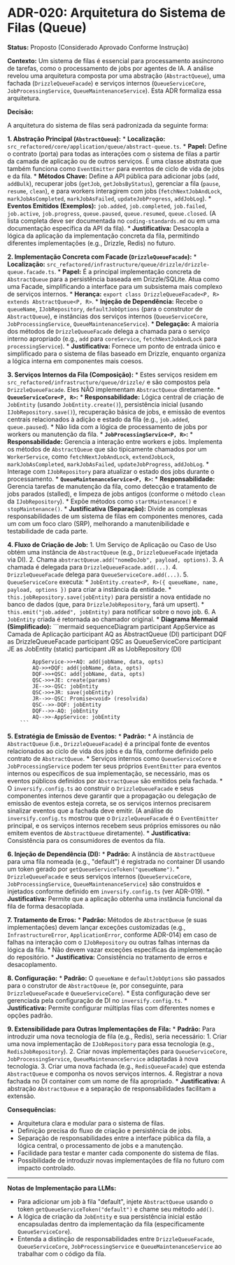 # ADR-020: Arquitetura do Sistema de Filas (Queue)

**Status:** Proposto (Considerado Aprovado Conforme Instrução)

**Contexto:**
Um sistema de filas é essencial para processamento assíncrono de tarefas, como o processamento de jobs por agentes de IA. A análise revelou uma arquitetura composta por uma abstração (`AbstractQueue`), uma fachada (`DrizzleQueueFacade`) e serviços internos (`QueueServiceCore`, `JobProcessingService`, `QueueMaintenanceService`). Esta ADR formaliza essa arquitetura.

**Decisão:**

A arquitetura do sistema de filas será padronizada da seguinte forma:

**1. Abstração Principal (`AbstractQueue`):**
    *   **Localização:** `src_refactored/core/application/queue/abstract-queue.ts`.
    *   **Papel:** Define o contrato (porta) para todas as interações com o sistema de filas a partir da camada de aplicação ou de outros serviços. É uma classe abstrata que também funciona como `EventEmitter` para eventos de ciclo de vida de jobs e da fila.
    *   **Métodos Chave:** Define a API pública para adicionar jobs (`add`, `addBulk`), recuperar jobs (`getJob`, `getJobsByStatus`), gerenciar a fila (`pause`, `resume`, `clean`), e para workers interagirem com jobs (`fetchNextJobAndLock`, `markJobAsCompleted`, `markJobAsFailed`, `updateJobProgress`, `addJobLog`).
    *   **Eventos Emitidos (Exemplos):** `job.added`, `job.completed`, `job.failed`, `job.active`, `job.progress`, `queue.paused`, `queue.resumed`, `queue.closed`. (A lista completa deve ser documentada no `coding-standards.md` ou em uma documentação específica da API da fila).
    *   **Justificativa:** Desacopla a lógica da aplicação da implementação concreta da fila, permitindo diferentes implementações (e.g., Drizzle, Redis) no futuro.

**2. Implementação Concreta com Facade (`DrizzleQueueFacade`):**
    *   **Localização:** `src_refactored/infrastructure/queue/drizzle/drizzle-queue.facade.ts`.
    *   **Papel:** É a principal implementação concreta de `AbstractQueue` para a persistência baseada em Drizzle/SQLite. Atua como uma Facade, simplificando a interface para um subsistema mais complexo de serviços internos.
    *   **Herança:** `export class DrizzleQueueFacade<P, R> extends AbstractQueue<P, R>`.
    *   **Injeção de Dependência:** Recebe o `queueName`, `IJobRepository`, `defaultJobOptions` (para o construtor de `AbstractQueue`), e instâncias dos serviços internos (`QueueServiceCore`, `JobProcessingService`, `QueueMaintenanceService`).
    *   **Delegação:** A maioria dos métodos de `DrizzleQueueFacade` delega a chamada para o serviço interno apropriado (e.g., `add` para `coreService`, `fetchNextJobAndLock` para `processingService`).
    *   **Justificativa:** Fornece um ponto de entrada único e simplificado para o sistema de filas baseado em Drizzle, enquanto organiza a lógica interna em componentes mais coesos.

**3. Serviços Internos da Fila (Composição):**
    *   Estes serviços residem em `src_refactored/infrastructure/queue/drizzle/` e são compostos pela `DrizzleQueueFacade`. Eles NÃO implementam `AbstractQueue` diretamente.
    *   **`QueueServiceCore<P, R>`:**
        *   **Responsabilidade:** Lógica central de criação de `JobEntity` (usando `JobEntity.create()`), persistência inicial (usando `IJobRepository.save()`), recuperação básica de jobs, e emissão de eventos centrais relacionados à adição e estado da fila (e.g., `job.added`, `queue.paused`).
        *   Não lida com a lógica de processamento de jobs por workers ou manutenção da fila.
    *   **`JobProcessingService<P, R>`:**
        *   **Responsabilidade:** Gerencia a interação entre workers e jobs. Implementa os métodos de `AbstractQueue` que são tipicamente chamados por um `WorkerService`, como `fetchNextJobAndLock`, `extendJobLock`, `markJobAsCompleted`, `markJobAsFailed`, `updateJobProgress`, `addJobLog`.
        *   Interage com `IJobRepository` para atualizar o estado dos jobs durante o processamento.
    *   **`QueueMaintenanceService<P, R>`:**
        *   **Responsabilidade:** Gerencia tarefas de manutenção da fila, como detecção e tratamento de jobs parados (stalled), e limpeza de jobs antigos (conforme o método `clean` da `IJobRepository`).
        *   Expõe métodos como `startMaintenance()` e `stopMaintenance()`.
    *   **Justificativa (Separação):** Divide as complexas responsabilidades de um sistema de filas em componentes menores, cada um com um foco claro (SRP), melhorando a manutenibilidade e testabilidade de cada parte.

**4. Fluxo de Criação de Job:**
    1.  Um Serviço de Aplicação ou Caso de Uso obtém uma instância de `AbstractQueue` (e.g., `DrizzleQueueFacade` injetada via DI).
    2.  Chama `abstractQueue.add("nomeDoJob", payload, options)`.
    3.  A chamada é delegada para `DrizzleQueueFacade.add(...)`.
    4.  `DrizzleQueueFacade` delega para `QueueServiceCore.add(...)`.
    5.  `QueueServiceCore` executa:
        *   `JobEntity.create<P, R>({ queueName, name, payload, options })` para criar a instância da entidade.
        *   `this.jobRepository.save(jobEntity)` para persistir a nova entidade no banco de dados (que, para `DrizzleJobRepository`, fará um upsert).
        *   `this.emit("job.added", jobEntity)` para notificar sobre o novo job.
    6.  A `JobEntity` criada é retornada ao chamador original.
    *   **Diagrama Mermaid (Simplificado):**
        ```mermaid
        sequenceDiagram
            participant AppService as Camada de Aplicação
            participant AQ as AbstractQueue (DI)
            participant DQF as DrizzleQueueFacade
            participant QSC as QueueServiceCore
            participant JE as JobEntity (static)
            participant JR as IJobRepository (DI)

            AppService->>+AQ: add(jobName, data, opts)
            AQ->>+DQF: add(jobName, data, opts)
            DQF->>+QSC: add(jobName, data, opts)
            QSC->>+JE: create(params)
            JE-->>-QSC: jobEntity
            QSC->>+JR: save(jobEntity)
            JR-->>-QSC: Promise<void> (resolvida)
            QSC-->>-DQF: jobEntity
            DQF-->>-AQ: jobEntity
            AQ-->>-AppService: jobEntity
        ```

**5. Estratégia de Emissão de Eventos:**
    *   **Padrão:**
        *   A instância de `AbstractQueue` (i.e., `DrizzleQueueFacade`) é a principal fonte de eventos relacionados ao ciclo de vida dos jobs e da fila, conforme definido pelo contrato de `AbstractQueue`.
        *   Serviços internos como `QueueServiceCore` e `JobProcessingService` podem ter seus próprios `EventEmitter` para eventos internos ou específicos de sua implementação, se necessário, mas os eventos públicos definidos por `AbstractQueue` são emitidos pela fachada.
        *   O `inversify.config.ts` ao construir o `DrizzleQueueFacade` e seus componentes internos deve garantir que a propagação ou delegação de emissão de eventos esteja correta, se os serviços internos precisarem sinalizar eventos que a fachada deve emitir. (A análise do `inversify.config.ts` mostrou que o `DrizzleQueueFacade` é o `EventEmitter` principal, e os serviços internos recebem seus próprios emissores ou não emitem eventos de `AbstractQueue` diretamente).
    *   **Justificativa:** Consistência para os consumidores de eventos da fila.

**6. Injeção de Dependência (DI):**
    *   **Padrão:** A instância de `AbstractQueue` para uma fila nomeada (e.g., "default") é registrada no container DI usando um token gerado por `getQueueServiceToken("queueName")`.
    *   `DrizzleQueueFacade` e seus serviços internos (`QueueServiceCore`, `JobProcessingService`, `QueueMaintenanceService`) são construídos e injetados conforme definido em `inversify.config.ts` (ver ADR-019).
    *   **Justificativa:** Permite que a aplicação obtenha uma instância funcional da fila de forma desacoplada.

**7. Tratamento de Erros:**
    *   **Padrão:** Métodos de `AbstractQueue` (e suas implementações) devem lançar exceções customizadas (e.g., `InfrastructureError`, `ApplicationError`, conforme ADR-014) em caso de falhas na interação com o `IJobRepository` ou outras falhas internas da lógica da fila.
    *   Não devem vazar exceções específicas da implementação do repositório.
    *   **Justificativa:** Consistência no tratamento de erros e desacoplamento.

**8. Configuração:**
    *   **Padrão:** O `queueName` e `defaultJobOptions` são passados para o construtor de `AbstractQueue` (e, por conseguinte, para `DrizzleQueueFacade` e `QueueServiceCore`).
    *   Esta configuração deve ser gerenciada pela configuração de DI no `inversify.config.ts`.
    *   **Justificativa:** Permite configurar múltiplas filas com diferentes nomes e opções padrão.

**9. Extensibilidade para Outras Implementações de Fila:**
    *   **Padrão:** Para introduzir uma nova tecnologia de fila (e.g., Redis), seria necessário:
        1.  Criar uma nova implementação de `IJobRepository` para essa tecnologia (e.g., `RedisJobRepository`).
        2.  Criar novas implementações para `QueueServiceCore`, `JobProcessingService`, `QueueMaintenanceService` adaptadas à nova tecnologia.
        3.  Criar uma nova fachada (e.g., `RedisQueueFacade`) que estenda `AbstractQueue` e componha os novos serviços internos.
        4.  Registrar a nova fachada no DI container com um nome de fila apropriado.
    *   **Justificativa:** A abstração `AbstractQueue` e a separação de responsabilidades facilitam a extensão.

**Consequências:**
*   Arquitetura clara e modular para o sistema de filas.
*   Definição precisa do fluxo de criação e persistência de jobs.
*   Separação de responsabilidades entre a interface pública da fila, a lógica central, o processamento de jobs e a manutenção.
*   Facilidade para testar e manter cada componente do sistema de filas.
*   Possibilidade de introduzir novas implementações de fila no futuro com impacto controlado.

---
**Notas de Implementação para LLMs:**
*   Para adicionar um job à fila "default", injete `AbstractQueue` usando o token `getQueueServiceToken("default")` e chame seu método `add()`.
*   A lógica de criação da `JobEntity` e sua persistência inicial estão encapsuladas dentro da implementação da fila (especificamente `QueueServiceCore`).
*   Entenda a distinção de responsabilidades entre `DrizzleQueueFacade`, `QueueServiceCore`, `JobProcessingService` e `QueueMaintenanceService` ao trabalhar com o código da fila.
